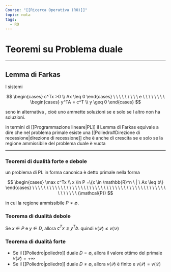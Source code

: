 ```yaml
---
Course: "[[Ricerca Operativa (RO)]]"
topic: nota
tags:
  - RO
---
```


# Teoremi su Problema duale
---
## Lemma di Farkas

I sistemi

$$
\begin{cases}
c^Tx >0 \\
Ax \leq 0
\end{cases} \ \ \ \ \ \ \ \ \ e \ \ \ \ \ \ \ \
\begin{cases}
y^TA = c^T \\
y \geq 0
\end{cases}
$$

sono in alternativa , cioè uno ammette soluzioni se e solo se l altro non ha soluzioni.

in termini di [[Programmazione lineare|PL]] il Lemma di Farkas equivale a dire che nel problema primale esiste una [[Poliedro#Direzione di recessione|direzione di  recessione]] che è anche di crescita se e solo se la regione ammissibile del problema duale è vuota

---

### Teoremi di dualità forte e debole

un problema di PL in forma canonica è detto primale nella forma

$$
\begin{cases}
\max c^Tx \\
x \in P =\{x \in \mathbb{R}^n \ | \ Ax \leq b\}
\end{cases}
\ \ \ \ \ \ \ \ \ \ \ \ \ \ \ \ \ \ \ \ \ \ \ \ \ \ \ \ \ \ \ \ \ \ \ \ \ \ \ \ \ \ \ \ \ \ \ \ \ \ \ \ \ \
(\mathcal{P})
$$

in cui la regione ammissibile $P \not= \emptyset$.

### Teorema di dualità debole

Se $x\in P$ e $y\in D$, allora $c^Tx \leq y^Tb$. quindi $v(\mathcal{P}) \leq v(\mathcal{D})$

### Teorema di dualità forte

- Se il [[Poliedro|poliedro]] duale $D = \emptyset$, allora il valore ottimo del primale $v(\mathcal{P}) = +\infty$
- Se il [[Poliedro|poliedro]] duale $D \not= \emptyset$, allora $v(\mathcal{P})$  è finito e $v(\mathcal{P}) = v(\mathcal{D})$
